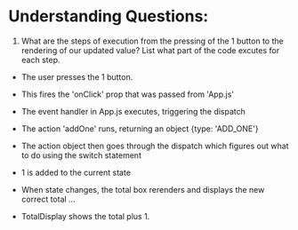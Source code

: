 # Understanding Questions:
1. What are the steps of execution from the pressing of the 1 button to the rendering of our updated value? List what part of the code excutes for each step.
* The user presses the 1 button.
* This fires the 'onClick' prop that was passed from 'App.js'
* The event handler in App.js executes, triggering the dispatch
* The action 'addOne' runs, returning an object {type: 'ADD_ONE'}
* The action object then goes through the dispatch which figures out what to do using the switch statement
* 1 is added to the current state
* When state changes, the total box rerenders and displays the new correct total
...

* TotalDisplay shows the total plus 1.
